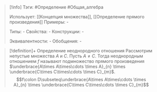> [!info]
> Тэги: #Определение #Общая_алгебра 
> 
> Использует: [[Концепция множества]], [[Определение прямого произведения]]
> Примеры: *-*
> 
> Типы: *-*
> Свойства: *-*
> Конструкции: *-*
> 
> Эквивалентности: *-*
> Обобщения: *-*

> [!definition]+ Определение неоднородного отношения
> Рассмотрим непустые множества $A$ и $C$. Пусть $A \not= C$. Тогда неоднородным отношением $f$ называют подмножество прямого произведения $\underbrace{A\times A\times\cdots \times A}_{n} \times \underbrace{C\times C\times\cdots \times C}_{m}$. 
> $$f\colon D\subseteq\underbrace{A\times A\times\cdots \times A}_{n} \times \underbrace{C\times C\times\cdots \times C}_{m}$$